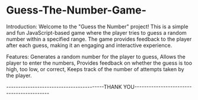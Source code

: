 # Guess-The-Number-Game-

Introduction:
Welcome to the "Guess the Number" project! This is a simple and fun JavaScript-based game where the player tries to guess a random number within a specified range. The game provides feedback to the player after each guess, making it an engaging and interactive experience.

Features:
Generates a random number for the player to guess,
Allows the player to enter the numbers,
Provides feedback on whether the guess is too high, too low, or correct,
Keeps track of the number of attempts taken by the player.

-----------------------------------------THANK YOU------------------------------------------
